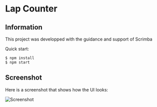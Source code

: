 # Lap Counter

## Information
This project was developped with the guidance and support of Scrimba

Quick start:

```
$ npm install
$ npm start
````
## Screenshot
Here is a screenshot that shows how the UI looks:

![Screenshot](lapCount.png)
